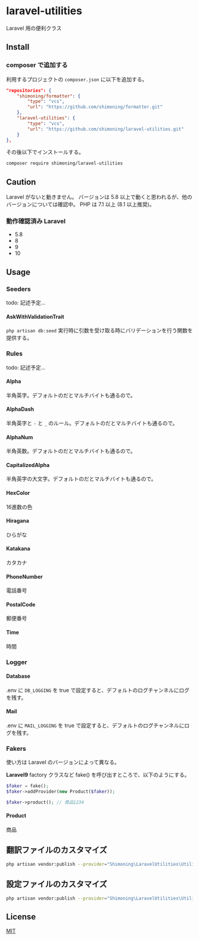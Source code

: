 # laravel-utilities
Laravel 用の便利クラス

## Install

### composer で追加する
利用するプロジェクトの `composer.json` に以下を追加する。
```composer.json
"repositories": {
    "shimoning/formatter": {
        "type": "vcs",
        "url": "https://github.com/shimoning/formatter.git"
    },
    "laravel-utilities": {
        "type": "vcs",
        "url": "https://github.com/shimoning/laravel-utilities.git"
    }
},
```

その後以下でインストールする。

```bash
composer require shimoning/laravel-utilities
```

## Caution
Laravel がないと動きません。
バージョンは 5.8 以上で動くと思われるが、他のバージョンについては確認中。
PHP は 7.1 以上 (8.1 以上推奨)。

### 動作確認済み Laravel
* 5.8
* 8
* 9
* 10

## Usage

### Seeders
todo: 記述予定...

#### AskWithValidationTrait
`php artisan db:seed` 実行時に引数を受け取る時にバリデーションを行う関数を提供する。

### Rules
todo: 記述予定...

#### Alpha
半角英字。デフォルトのだとマルチバイトも通るので。

#### AlphaDash
半角英字と `-` と `_` のルール。デフォルトのだとマルチバイトも通るので。

#### AlphaNum
半角英数。デフォルトのだとマルチバイトも通るので。

#### CapitalizedAlpha
半角英字の大文字。デフォルトのだとマルチバイトも通るので。

#### HexColor
16進数の色

#### Hiragana
ひらがな

#### Katakana
カタカナ

#### PhoneNumber
電話番号

#### PostalCode
郵便番号

#### Time
時間

### Logger
#### Database
.env に `DB_LOGGING` を true で設定すると、デフォルトのログチャンネルにログを残す。

#### Mail
.env に `MAIL_LOGGING` を true で設定すると、デフォルトのログチャンネルにログを残す。

### Fakers
使い方は Laravel のバージョンによって異なる。

**Laravel9**
factory クラスなど fake() を呼び出すところで、以下のようにする。
```php
$faker = fake();
$faker->addProvider(new Product($faker));

$faker->product(); // 商品1234
```

#### Product
商品


## 翻訳ファイルのカスタマイズ
```sh
php artisan vendor:publish --provider="Shimoning\LaravelUtilities\UtilityServiceProvider" --tag=translation
```

## 設定ファイルのカスタマイズ
```sh
php artisan vendor:publish --provider="Shimoning\LaravelUtilities\UtilityServiceProvider" --tag=config
```

## License
[MIT](https://opensource.org/licenses/MIT)
